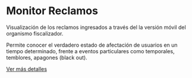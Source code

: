 # Monitor Reclamos

<p>Visualización de los reclamos ingresados a través del la versión móvil del organismo fiscalizador.</p>
<p>Permite conocer el verdadero estado de afectación de usuarios en un tiempo determinado, frente a eventos particulares como temporales, temblores, apagones (black out).</p>

<a href="https://jzuletagt.carbonmade.com/projects/5746422" target="blank">Ver más detalles</a>
